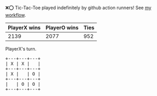 :x::o: Tic-Tac-Toe played indefinitely by github action runners! See [my workflow](.github/workflows/play.yaml).

|PlayerX wins|PlayerO wins|Ties|
|-|-|-|
|2139|2077|952|

PlayerX's turn.

<pre>
+---+---+---+
| X | X |   |
+---+---+---+
| X |   | O |
+---+---+---+
|   | O | O |
+---+---+---+
</pre>